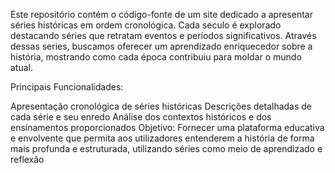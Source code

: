 Este repositório contém o código-fonte de um site dedicado a apresentar séries históricas em ordem cronológica. Cada seculo é explorado destacando séries que retratam eventos e períodos significativos.
Através dessas series, buscamos oferecer um aprendizado enriquecedor sobre a história, mostrando como cada época contribuiu para moldar o mundo atual.

Principais Funcionalidades:

Apresentação cronológica de séries históricas
Descrições detalhadas de cada série e seu enredo
Análise dos contextos históricos e dos ensinamentos proporcionados
Objetivo:
Fornecer uma plataforma educativa e envolvente que permita aos utilizadores entenderem a história de forma mais profunda e estruturada, utilizando séries como meio de aprendizado e reflexão
